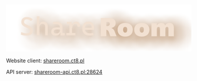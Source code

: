 ![Logo](https://raw.githubusercontent.com/gental-py/shareroom/106b33812b94f36c13d281d567b0a4b1ee461dff/assets/sh-logo.png)

Website client: [shareroom.ct8.pl](http://shareroom.ct8.pl/)

API server: [shareroom-api.ct8.pl:28624](http://shareroom-api.ct8.pl:28624/)

